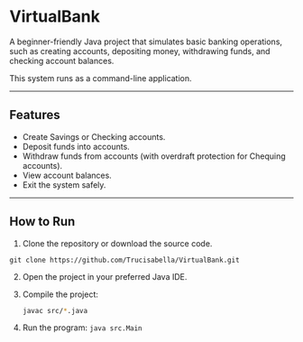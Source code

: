 # VirtualBank

A beginner-friendly Java project that simulates basic banking operations, such as creating accounts, depositing money, withdrawing funds, and checking account balances. 

This system runs as a command-line application.

---

## Features

- Create Savings or Checking accounts.
- Deposit funds into accounts.
- Withdraw funds from accounts (with overdraft protection for Chequing accounts).
- View account balances.
- Exit the system safely.

---

## How to Run

1. Clone the repository or download the source code.

`git clone https://github.com/Trucisabella/VirtualBank.git`

2. Open the project in your preferred Java IDE.

3. Compile the project:
   ```bash
   javac src/*.java

4. Run the program: `java src.Main`
